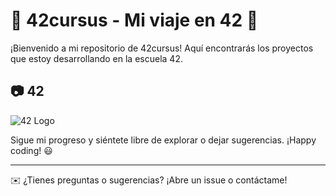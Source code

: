 # 🚀 42cursus - Mi viaje en 42 🚀

¡Bienvenido a mi repositorio de 42cursus! Aquí encontrarás los proyectos que estoy desarrollando en la escuela 42.  

## 📷 42 
![42 Logo]([https://upload.wikimedia.org/wikipedia/commons/thumb/8/8d/42_Logo.svg/512px-42_Logo.svg.png](https://www.polodigital.eu/wp-content/uploads/IMG_4729-x.jpg))  

Sigue mi progreso y siéntete libre de explorar o dejar sugerencias. ¡Happy coding! 😃  

---
✉️ ¿Tienes preguntas o sugerencias? ¡Abre un issue o contáctame!  
